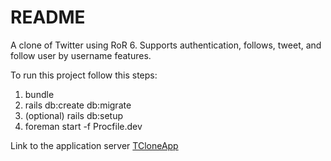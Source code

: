 # README

A clone of Twitter using RoR 6. Supports authentication, follows, tweet, and follow user by username features.

To run this project follow this steps:

1. bundle
3. rails db:create db:migrate
4. (optional) rails db:setup
5. foreman start -f Procfile.dev

Link to the application server
[TCloneApp](https://tcloneapp.herokuapp.com/)